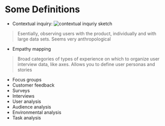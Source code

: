 # Some Definitions

- Contextual inquiry:
![contextual inquriy sketch](https://cdn-images-1.medium.com/max/1400/1*IIaargLoyYm_ZsuSVC5-NQ.jpeg)

> Esentially, observing users with the product, individually and with large data sets. Seems very anthropological

- Empathy mapping

> Broad categories of types of experience on which to organize user interview data, like axes. Allows you to define user personas and stories

- Focus groups
- Customer feedback
- Surveys
- Interviews
- User analysis
- Audience analysis
- Environmental analysis
- Task analysis
